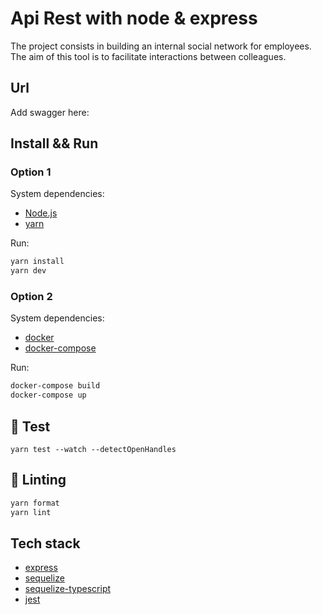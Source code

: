 # Api Rest with node & express
The project consists in building an internal social network for employees. The aim of this tool is to facilitate interactions between colleagues.

## Url
Add swagger here:

## Install && Run
### Option 1
System dependencies:
- [Node.js](https://nodejs.org/en/)
- [yarn](https://yarnpkg.com/)

Run:
```sh
yarn install
yarn dev
```
### Option 2
System dependencies:
- [docker](https://www.docker.com/)
- [docker-compose](https://docs.docker.com/compose/install/)

Run:
```sh
docker-compose build
docker-compose up
```

## :test_tube: Test
```
yarn test --watch --detectOpenHandles
```

## :rotating_light: Linting

```sh
yarn format
yarn lint

```

## Tech stack
- [express](https://expressjs.com/)
- [sequelize](https://sequelize.org/docs/v6/getting-started/#installing)
- [sequelize-typescript](https://www.npmjs.com/package/sequelize-typescript#model-association)
- [jest](https://jestjs.io/)
